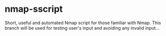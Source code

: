 # nmap-sscript
Short, useful and automated Nmap script for those familiar with Nmap.
This branch will be used for testing user's input and avoiding any invalid input...
